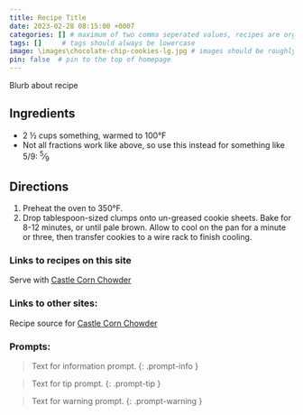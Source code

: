 ```yaml
---
title: Recipe Title
date: 2023-02-28 08:15:00 +0007 
categories: [] # maximum of two comma seperated values, recipes are organized in folders based on the category
tags: []     # tags should always be lowercase
image: \images\chocolate-chip-cookies-lg.jpg # images should be roughly 2:1 ratio
pin: false  # pin to the top of homepage
---
```


Blurb about recipe

## Ingredients

* 2 &frac12; cups something, warmed to 100&deg;F
* Not all fractions work like above, so use this instead for something like 5/9: <sup>5</sup>&frasl;<sub>9</sub> 


## Directions

1. Preheat the oven to 350&deg;F.
2. Drop tablespoon-sized clumps onto un-greased cookie sheets. Bake for 8-12 minutes, or until pale brown. Allow to cool on the pan for a minute or three, then transfer cookies to a wire rack to finish cooling.

### Links to recipes on this site
Serve with [Castle Corn Chowder](/posts/Castle-Corn-Chowder/)

### Links to other sites:
Recipe source for [Castle Corn Chowder](https://www.allrecipes.com/gallery/9x13-baked-pasta-recipes/)

### Prompts:

> Text for information prompt.
{: .prompt-info }

> Text for tip prompt.
{: .prompt-tip }

> Text for warning prompt.
{: .prompt-warning }

